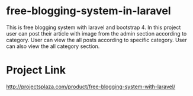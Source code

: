 # free-blogging-system-in-laravel
This is free blogging system with laravel and bootstrap 4. In this project user can post their article with image from the admin section according to category. User can view the all posts according to specific category. User can also view the all category section.

# Project Link
http://projectsplaza.com/product/free-blogging-system-with-laravel/
